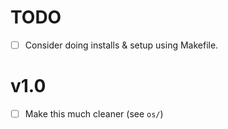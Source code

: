# TODO

- [ ] Consider doing installs & setup using Makefile.

# v1.0
- [ ] Make this much cleaner (see `os/`)
